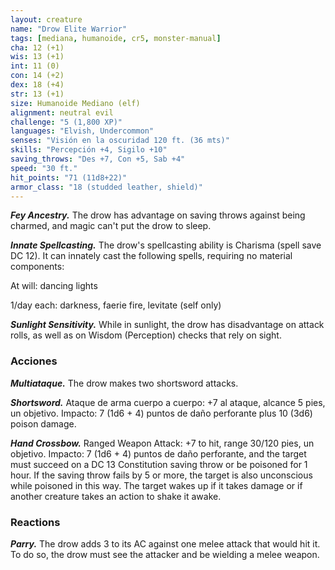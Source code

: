 ```yaml
---
layout: creature
name: "Drow Elite Warrior"
tags: [mediana, humanoide, cr5, monster-manual]
cha: 12 (+1)
wis: 13 (+1)
int: 11 (0)
con: 14 (+2)
dex: 18 (+4)
str: 13 (+1)
size: Humanoide Mediano (elf)
alignment: neutral evil
challenge: "5 (1,800 XP)"
languages: "Elvish, Undercommon"
senses: "Visión en la oscuridad 120 ft. (36 mts)"
skills: "Percepción +4, Sigilo +10"
saving_throws: "Des +7, Con +5, Sab +4"
speed: "30 ft."
hit_points: "71 (11d8+22)"
armor_class: "18 (studded leather, shield)"
---
```


***Fey Ancestry.*** The drow has advantage on saving throws against being charmed, and magic can't put the drow to sleep.

***Innate Spellcasting.*** The drow's spellcasting ability is Charisma (spell save DC 12). It can innately cast the following spells, requiring no material components:

At will: dancing lights

1/day each: darkness, faerie fire, levitate (self only)

***Sunlight Sensitivity.*** While in sunlight, the drow has disadvantage on attack rolls, as well as on Wisdom (Perception) checks that rely on sight.

### Acciones

***Multiataque.*** The drow makes two shortsword attacks.

***Shortsword.*** Ataque de arma cuerpo a cuerpo: +7 al ataque, alcance 5 pies, un objetivo. Impacto: 7 (1d6 + 4) puntos de daño perforante plus 10 (3d6) poison damage.

***Hand Crossbow.*** Ranged Weapon Attack: +7 to hit, range 30/120 pies, un objetivo. Impacto: 7 (1d6 + 4) puntos de daño perforante, and the target must succeed on a DC 13 Constitution saving throw or be poisoned for 1 hour. If the saving throw fails by 5 or more, the target is also unconscious while poisoned in this way. The target wakes up if it takes damage or if another creature takes an action to shake it awake.

### Reactions

***Parry.*** The drow adds 3 to its AC against one melee attack that would hit it. To do so, the drow must see the attacker and be wielding a melee weapon.